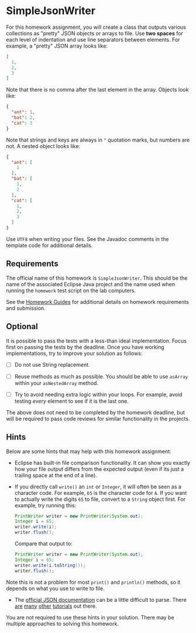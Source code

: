 SimpleJsonWriter
=================================================

For this homework assignment, you will create a class that outputs various collections as "pretty" JSON objects or arrays to file. Use **two spaces** for each level of indentation and use line separators between elements. For example, a "pretty" JSON array looks like:

```json
[
  1,
  2,
  3
]
```

Note that there is no comma after the last element in the array. Objects look like:

```json
{
  "ant": 1,
  "bat": 2,
  "cat": 3
}
```

Note that strings and keys are always in `"` quotation marks, but numbers are not. A nested object looks like:

```json
{
  "ant": [
    1
  ],
  "bat": [
    1,
    2
  ],
  "cat": [
    1,
    2,
    3
  ]
}
```

Use `UTF8` when writing your files. See the Javadoc comments in the template code for additional details.

## Requirements ##

The official name of this homework is `SimpleJsonWriter`. This should be the name of the associated Eclipse Java project and the name used when running the `homework` test script on the lab computers.

See the [Homework Guides](https://usf-cs212-2020.github.io/guides/homework/) for additional details on homework requirements and submission.

## Optional ##

It is possible to pass the tests with a less-than ideal implementation. Focus first on passing the tests by the deadline. Once you have working implementations, try to improve your solution as follows:

  - [ ] Do not use String replacement.

  - [ ] Reuse methods as much as possible. You should be able to use `asArray` within your `asNestedArray` method.

  - [ ] Try to avoid needing extra logic within your loops. For example, avoid testing *every* element to see if it is the last one.

The above does not need to be completed by the homework deadline, but will be required to pass code reviews for similar functionality in the projects.

## Hints ##

Below are some hints that may help with this homework assignment:

  - Eclipse has built-in file comparison functionality. It can show you exactly how your file output differs from the expected output (even if its just a trailing space at the end of a line).

  - If you directly call `write()` an `int` or `Integer`, it will often be seen as a character code. For example, `65` is the character code for `A`. If you want to actually write the digits `65` to file, convert to a `String` object first. For example, try running this:
    ```java
    PrintWriter writer = new PrintWriter(System.out);
    Integer i = 65;
    writer.write(i);
    writer.flush();
    ```

    Compare that output to:
    ```java
    PrintWriter writer = new PrintWriter(System.out);
    Integer i = 65;
    writer.write(i.toString());
    writer.flush();
    ```

  Note this is not a problem for most `print()` and `println()` methods, so it depends on what you use to write to file.

  - The [official JSON documentation](http://www.json.org/) can be a little difficult to parse. There [are](https://developer.mozilla.org/en-US/docs/Learn/JavaScript/Objects/JSON) [many](https://en.wikipedia.org/wiki/JSON) [other](http://www.vogella.com/tutorials/JSON/article.html) [tutorials](https://www.google.com/search?q=json+examples) out there.

You are not required to use these hints in your solution. There may be multiple approaches to solving this homework.
